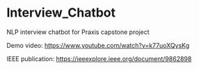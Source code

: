 # Interview_Chatbot
NLP interview chatbot for Praxis capstone project

Demo video: https://www.youtube.com/watch?v=k77uoXQysKg

IEEE publication: https://ieeexplore.ieee.org/document/9862898
